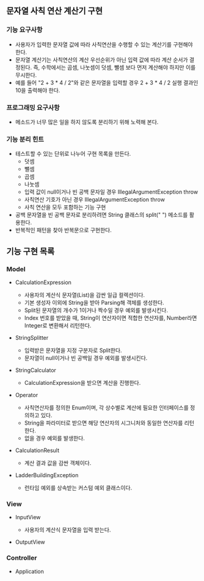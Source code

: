 ## 문자열 사칙 연산 계산기 구현

### 기능 요구사항
* 사용자가 입력한 문자열 값에 따라 사칙연산을 수행할 수 있는 계산기를 구현해야 한다.
* 문자열 계산기는 사칙연산의 계산 우선순위가 아닌 입력 값에 따라 계산 순서가 결정된다. 즉, 수학에서는 곱셈, 나눗셈이 덧셈, 뺄셈 보다 먼저 계산해야 하지만 이를 무시한다.
* 예를 들어 "2 + 3 * 4 / 2"와 같은 문자열을 입력할 경우 2 + 3 * 4 / 2 실행 결과인 10을 출력해야 한다.

### 프로그래밍 요구사항
* 메소드가 너무 많은 일을 하지 않도록 분리하기 위해 노력해 본다.

### 기능 분리 힌트
* 테스트할 수 있는 단위로 나누어 구현 목록을 만든다.
    * 덧셈
    * 뺄셈
    * 곱셈
    * 나눗셈
    * 입력 값이 null이거나 빈 공백 문자일 경우 IllegalArgumentException throw
    * 사칙연산 기호가 아닌 경우 IllegalArgumentException throw
    * 사칙 연산을 모두 포함하는 기능 구현
* 공백 문자열을 빈 공백 문자로 분리하려면 String 클래스의 split(" ") 메소드를 활용한다.
* 반복적인 패턴을 찾아 반복문으로 구현한다.

## 기능 구현 목록

### Model
* CalculationExpression
    * 사용자의 계산식 문자열(List<String>)을 감싼 일급 컬렉션이다.
    * 기본 생성자 이외에 String을 받아 Parsing해 객체를 생성한다.
    * Split된 문자열의 개수가 1이거나 짝수일 경우 예외를 발생시킨다.
    * Index 번호를 받았을 때, String이 연산자이면 적합한 연산자를, Number라면 Integer로 변환해서 리턴한다.

* StringSplitter
    * 입력받은 문자열을 지정 구분자로 Split한다.       
    * 문자열이 null이거나 빈 공백일 경우 예외를 발생시킨다.
    
* StringCalculator
    * CalculationExpression을 받으면 계산을 진행한다.

* Operator
    * 사칙연산자를 정의한 Enum이며, 각 상수별로 계산에 필요한 인터페이스를 정의하고 있다.
    * String을 파라미터로 받으면 해당 연산자의 시그니처와 동일한 연산자를 리턴한다.
    * 없을 경우 예외를 발생한다.
    
* CalculationResult
    * 계산 결과 값을 감싼 객체이다.
    
* LadderBuildingException
    * 런타임 예외를 상속받는 커스텀 예외 클래스이다.

### View
* InputView
    * 사용자의 계산식 문자열을 입력 받는다.
    
* OutputView

### Controller
* Application
